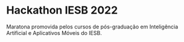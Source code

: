# Hackathon IESB 2022
Maratona promovida pelos cursos de pós-graduação em Inteligência Artificial e Aplicativos Móveis do IESB.

